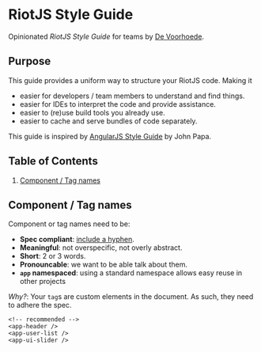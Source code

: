 # RiotJS Style Guide

Opinionated *RiotJS Style Guide* for teams by [De Voorhoede](https://twitter.com/devoorhoede).


## Purpose

This guide provides a uniform way to structure your RiotJS code. Making it

* easier for developers / team members to understand and find things.
* easier for IDEs to interpret the code and provide assistance.
* easier to (re)use build tools you already use.
* easier to cache and serve bundles of code separately.

This guide is inspired by [AngularJS Style Guide](https://github.com/johnpapa/angular-styleguide) by John Papa.

## Table of Contents

1. [Component / Tag names](#component-tag-names)

## Component / Tag names

Component or tag names need to be:

* **Spec compliant**: [include a hyphen](https://www.w3.org/TR/custom-elements/#concepts).
* **Meaningful**: not overspecific, not overly abstract.
* **Short**: 2 or 3 words.
* **Pronouncable**: we want to be able talk about them.
* **`app` namespaced**: using a standard namespace allows easy reuse in other projects

*Why?*: Your `tag`s are custom elements in the document. As such, they need to adhere the spec.

```markup
<!-- recommended -->
<app-header />
<app-user-list />
<app-ui-slider />
```
